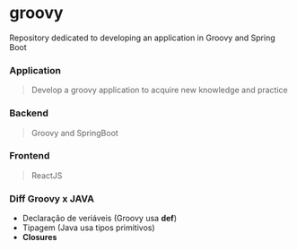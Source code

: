 # groovy
Repository dedicated to developing an application in Groovy and Spring Boot

### Application
> Develop a groovy application to acquire new knowledge and practice

### Backend
> Groovy and SpringBoot

### Frontend
> ReactJS

### Diff Groovy x JAVA

- Declaração de veriáveis (Groovy usa <strong>def</strong>)
- Tipagem (Java usa tipos primitivos)
- <strong>Closures</strong>
